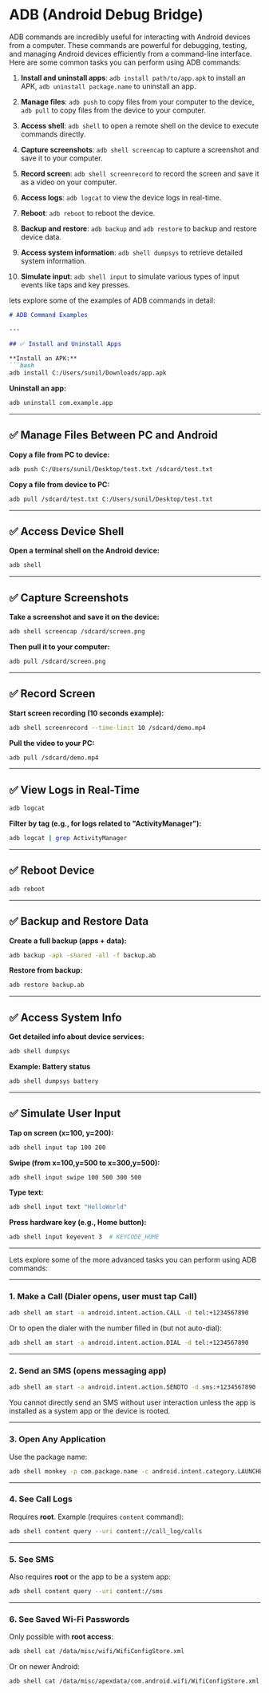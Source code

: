 # ADB (Android Debug Bridge)

ADB commands are incredibly useful for interacting with Android devices from a computer. These commands are powerful for debugging, testing, and managing Android devices efficiently from a command-line interface. Here are some common tasks you can perform using ADB commands:

1. **Install and uninstall apps**: `adb install path/to/app.apk` to install an APK, `adb uninstall package.name` to uninstall an app.

2. **Manage files**: `adb push` to copy files from your computer to the device, `adb pull` to copy files from the device to your computer.

3. **Access shell**: `adb shell` to open a remote shell on the device to execute commands directly.

4. **Capture screenshots**: `adb shell screencap` to capture a screenshot and save it to your computer.

5. **Record screen**: `adb shell screenrecord` to record the screen and save it as a video on your computer.

6. **Access logs**: `adb logcat` to view the device logs in real-time.

7. **Reboot**: `adb reboot` to reboot the device.

8. **Backup and restore**: `adb backup` and `adb restore` to backup and restore device data.

9. **Access system information**: `adb shell dumpsys` to retrieve detailed system information.

10. **Simulate input**: `adb shell input` to simulate various types of input events like taps and key presses.

lets explore some of the examples of ADB commands in detail:

```markdown
# ADB Command Examples

---

## ✅ Install and Uninstall Apps

**Install an APK:**
```bash
adb install C:/Users/sunil/Downloads/app.apk
```

**Uninstall an app:**
```bash
adb uninstall com.example.app
```

---

## ✅ Manage Files Between PC and Android

**Copy a file from PC to device:**
```bash
adb push C:/Users/sunil/Desktop/test.txt /sdcard/test.txt
```

**Copy a file from device to PC:**
```bash
adb pull /sdcard/test.txt C:/Users/sunil/Desktop/test.txt
```

---

## ✅ Access Device Shell

**Open a terminal shell on the Android device:**
```bash
adb shell
```

---

## ✅ Capture Screenshots

**Take a screenshot and save it on the device:**
```bash
adb shell screencap /sdcard/screen.png
```

**Then pull it to your computer:**
```bash
adb pull /sdcard/screen.png
```

---

## ✅ Record Screen

**Start screen recording (10 seconds example):**
```bash
adb shell screenrecord --time-limit 10 /sdcard/demo.mp4
```

**Pull the video to your PC:**
```bash
adb pull /sdcard/demo.mp4
```

---

## ✅ View Logs in Real-Time

```bash
adb logcat
```

**Filter by tag (e.g., for logs related to "ActivityManager"):**
```bash
adb logcat | grep ActivityManager
```

---

## ✅ Reboot Device

```bash
adb reboot
```

---

## ✅ Backup and Restore Data

**Create a full backup (apps + data):**
```bash
adb backup -apk -shared -all -f backup.ab
```

**Restore from backup:**
```bash
adb restore backup.ab
```

---

## ✅ Access System Info

**Get detailed info about device services:**
```bash
adb shell dumpsys
```

**Example: Battery status**
```bash
adb shell dumpsys battery
```

---

## ✅ Simulate User Input

**Tap on screen (x=100, y=200):**
```bash
adb shell input tap 100 200
```

**Swipe (from x=100,y=500 to x=300,y=500):**
```bash
adb shell input swipe 100 500 300 500
```

**Type text:**
```bash
adb shell input text "HelloWorld"
```

**Press hardware key (e.g., Home button):**
```bash
adb shell input keyevent 3  # KEYCODE_HOME
```

---

Lets explore some of the more advanced tasks you can perform using ADB commands:

---

### **1. Make a Call (Dialer opens, user must tap Call)**  
```bash
adb shell am start -a android.intent.action.CALL -d tel:+1234567890
```

Or to open the dialer with the number filled in (but not auto-dial):  
```bash
adb shell am start -a android.intent.action.DIAL -d tel:+1234567890
```

---

### **2. Send an SMS (opens messaging app)**  
```bash
adb shell am start -a android.intent.action.SENDTO -d sms:+1234567890 --es sms_body "Hello!" --ez exit_on_sent true
```

You cannot directly send an SMS without user interaction unless the app is installed as a system app or the device is rooted.

---

### **3. Open Any Application**  
Use the package name:  
```bash
adb shell monkey -p com.package.name -c android.intent.category.LAUNCHER 1
```

---

### **4. See Call Logs**  
Requires **root**. Example (requires `content` command):  
```bash
adb shell content query --uri content://call_log/calls
```

---

### **5. See SMS**  
Also requires **root** or the app to be a system app:  
```bash
adb shell content query --uri content://sms
```

---

### **6. See Saved Wi-Fi Passwords**  
Only possible with **root access**:  
```bash
adb shell cat /data/misc/wifi/WifiConfigStore.xml
```
Or on newer Android:  
```bash
adb shell cat /data/misc/apexdata/com.android.wifi/WifiConfigStore.xml
```
